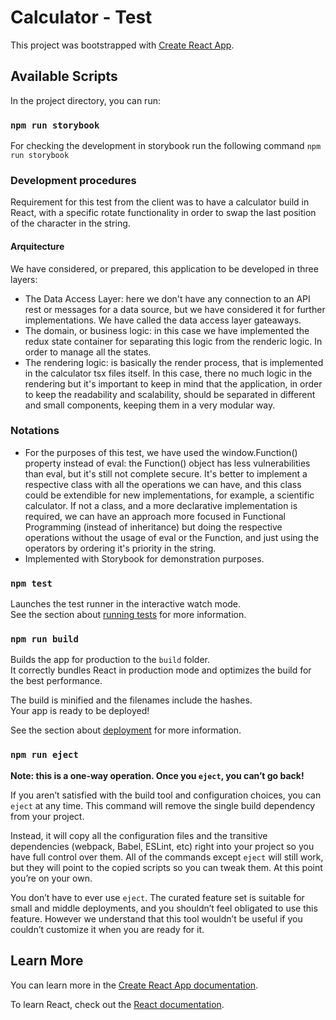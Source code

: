 # Calculator - Test

This project was bootstrapped with [Create React App](https://github.com/facebook/create-react-app).

## Available Scripts

In the project directory, you can run:

### `npm run storybook`

For checking the development in storybook run the following command `npm run storybook`

### Development procedures

Requirement for this test from the client was to have a calculator build in React, with a specific rotate functionality in order to swap the last position of the character
in the string. 

#### Arquitecture
We have considered, or prepared, this application to be developed in three layers: 
- The Data Access Layer: here we don't have any connection to an API rest or messages for a data source, but we have considered it for further implementations. We have
called the data access layer gateaways. 
- The domain, or business logic: in this case we have implemented the redux state container for separating this logic from the renderic logic. In order to manage all the states. 
- The rendering logic: is basically the render process, that is implemented in the calculator tsx files itself. In this case, there no much logic in the rendering but it's important to keep in mind that the application, in order to keep the readability and scalability, should be separated in different and small components, keeping them in a very modular way. 

### Notations
- For the purposes of this test, we have used the window.Function() property instead of eval: the Function() object has less vulnerabilities than eval, but it's still not complete secure. It's 
better to implement a respective class with all the operations we can have, and this class could be extendible for new implementations, for example, a scientific calculator. If not a class, and 
a more declarative implementation is required, we can have an approach more focused in Functional Programming (instead of inheritance) but doing the respective operations without the usage of eval or the Function, and just using the operators by ordering it's priority in the string. 
- Implemented with Storybook for demonstration purposes. 

### `npm test`

Launches the test runner in the interactive watch mode.\
See the section about [running tests](https://facebook.github.io/create-react-app/docs/running-tests) for more information.

### `npm run build`

Builds the app for production to the `build` folder.\
It correctly bundles React in production mode and optimizes the build for the best performance.

The build is minified and the filenames include the hashes.\
Your app is ready to be deployed!

See the section about [deployment](https://facebook.github.io/create-react-app/docs/deployment) for more information.

### `npm run eject`

**Note: this is a one-way operation. Once you `eject`, you can’t go back!**

If you aren’t satisfied with the build tool and configuration choices, you can `eject` at any time. This command will remove the single build dependency from your project.

Instead, it will copy all the configuration files and the transitive dependencies (webpack, Babel, ESLint, etc) right into your project so you have full control over them. All of the commands except `eject` will still work, but they will point to the copied scripts so you can tweak them. At this point you’re on your own.

You don’t have to ever use `eject`. The curated feature set is suitable for small and middle deployments, and you shouldn’t feel obligated to use this feature. However we understand that this tool wouldn’t be useful if you couldn’t customize it when you are ready for it.

## Learn More

You can learn more in the [Create React App documentation](https://facebook.github.io/create-react-app/docs/getting-started).

To learn React, check out the [React documentation](https://reactjs.org/).
